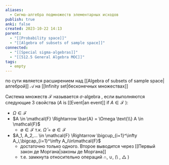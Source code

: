 ```yaml
---
aliases:
  - Сигма-алгебра подмножеств элементарных исходов
publish: true
anki: false
created: 2023-10-22 14:13
parent:
  - "[[Probability space]]"
  - "[[Algebra of subsets of sample space]]"
connected:
  - "[[Special sigma-algebras]]"
  - "[[512.5 General Algebra MOC]]"
tags:
  - empty
---
```

по сути является расширением над [[Algebra of subsets of sample space|алгеброй]] $\mathcal{A}$ на [[Infinity set|бесконечных множествах]] 

Система множеств $\mathcal{F}$ называется $\sigma$-algebra , если выполняются следующие 3 свойства ($A$ is [[Event|an event]]  if $A \in \mathcal{F}$ ):
- $\Omega \in \mathcal{F}$ 
- $A \in \mathcal{F} \Rightarrow \bar{A} = \Omega \text{\\} A \in \mathcal{F}$ 
	- $\emptyset\in\mathcal{F}$ т.к. $\bar{\Omega} = \emptyset \in \mathcal{F}$ 
- $A_1, A_2,... \in \mathcal{F} \Rightarrow \bigcup_{i=1}^\infty A_i,\bigcap_{i=1}^\infty A_i\in\mathcal{F}$ 
	- достаточно только одного. Второе выводится через [[Первый закон де Моргана|законы де Моргана]]
	- т.е. замкнута относительно операций $\cap$, $\cup$, (\\ , $\bigtriangleup$ )





